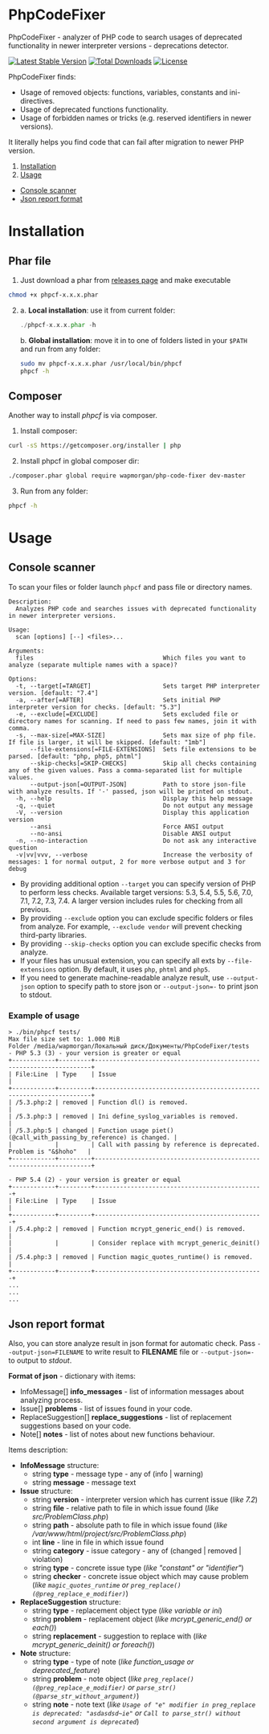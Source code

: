 # PhpCodeFixer

PhpCodeFixer - analyzer of PHP code to search usages of deprecated functionality in newer interpreter versions - deprecations detector.

[![Latest Stable Version](https://poser.pugx.org/wapmorgan/php-code-fixer/v/stable)](https://packagist.org/packages/wapmorgan/php-code-fixer)
[![Total Downloads](https://poser.pugx.org/wapmorgan/php-code-fixer/downloads)](https://packagist.org/packages/wapmorgan/php-code-fixer)
[![License](https://poser.pugx.org/wapmorgan/php-code-fixer/license)](https://packagist.org/packages/wapmorgan/php-code-fixer)

PhpCodeFixer finds:
- Usage of removed objects: functions, variables, constants and ini-directives.
- Usage of deprecated functions functionality.
- Usage of forbidden names or tricks (e.g. reserved identifiers in newer versions).

It literally helps you find code that can fail after migration to newer PHP version.

1. [Installation](#installation)
2. [Usage](#usage)
  - [Console scanner](#console-scanner)
  - [Json report format](#json-report-format)

# Installation

## Phar file

1. Just download a phar from [releases page](https://github.com/wapmorgan/PhpCodeFixer/releases) and make executable
  ```sh
  chmod +x phpcf-x.x.x.phar
  ```

2. a. **Local installation**: use it from current folder:
    ```php
    ./phpcf-x.x.x.phar -h
    ```

   b. **Global installation**: move it in to one of folders listed in your `$PATH` and run from any folder:
    ```sh
    sudo mv phpcf-x.x.x.phar /usr/local/bin/phpcf
    phpcf -h
    ```

## Composer
Another way to install _phpcf_ is via composer.

1. Install composer:
  ```sh
  curl -sS https://getcomposer.org/installer | php
  ```

2. Install phpcf in global composer dir:
  ```sh
  ./composer.phar global require wapmorgan/php-code-fixer dev-master
  ```

3. Run from any folder:
  ```sh
  phpcf -h
  ```

# Usage
## Console scanner
To scan your files or folder launch `phpcf` and pass file or directory names.

```
Description:
  Analyzes PHP code and searches issues with deprecated functionality in newer interpreter versions.

Usage:
  scan [options] [--] <files>...

Arguments:
  files                                    Which files you want to analyze (separate multiple names with a space)?

Options:
  -t, --target[=TARGET]                    Sets target PHP interpreter version. [default: "7.4"]
  -a, --after[=AFTER]                      Sets initial PHP interpreter version for checks. [default: "5.3"]
  -e, --exclude[=EXCLUDE]                  Sets excluded file or directory names for scanning. If need to pass few names, join it with comma.
  -s, --max-size[=MAX-SIZE]                Sets max size of php file. If file is larger, it will be skipped. [default: "1mb"]
      --file-extensions[=FILE-EXTENSIONS]  Sets file extensions to be parsed. [default: "php, php5, phtml"]
      --skip-checks[=SKIP-CHECKS]          Skip all checks containing any of the given values. Pass a comma-separated list for multiple values.
      --output-json[=OUTPUT-JSON]          Path to store json-file with analyze results. If '-' passed, json will be printed on stdout.
  -h, --help                               Display this help message
  -q, --quiet                              Do not output any message
  -V, --version                            Display this application version
      --ansi                               Force ANSI output
      --no-ansi                            Disable ANSI output
  -n, --no-interaction                     Do not ask any interactive question
  -v|vv|vvv, --verbose                     Increase the verbosity of messages: 1 for normal output, 2 for more verbose output and 3 for debug
```

- By providing additional option `--target` you can specify version of PHP to perform less checks. Available target versions: 5.3, 5.4, 5.5, 5.6, 7.0, 7.1, 7.2, 7.3, 7.4. A larger version includes rules for checking from all previous.
- By providing `--exclude` option you can exclude specific folders or files from analyze. For example, `--exclude vendor` will prevent checking third-party libraries.
- By providing `--skip-checks` option you can exclude specific checks from analyze.
- If your files has unusual extension, you can specify all exts by `--file-extensions` option. By default, it uses `php`, `phtml` and `php5`.
- If you need to generate machine-readable analyze result, use `--output-json` option to specify path to store json or `--output-json=-` to print json to stdout.

### Example of usage
```
> ./bin/phpcf tests/
Max file size set to: 1.000 MiB
Folder /media/wapmorgan/Локальный диск/Документы/PhpCodeFixer/tests
- PHP 5.3 (3) - your version is greater or equal
+------------+---------+---------------------------------------------------------------------+
| File:Line  | Type    | Issue                                                               |
+------------+---------+---------------------------------------------------------------------+
| /5.3.php:2 | removed | Function dl() is removed.                                           |
| /5.3.php:3 | removed | Ini define_syslog_variables is removed.                             |
| /5.3.php:5 | changed | Function usage piet() (@call_with_passing_by_reference) is changed. |
|            |         | Call with passing by reference is deprecated. Problem is "&$hoho"   |
+------------+---------+---------------------------------------------------------------------+

- PHP 5.4 (2) - your version is greater or equal
+------------+---------+-----------------------------------------------+
| File:Line  | Type    | Issue                                         |
+------------+---------+-----------------------------------------------+
| /5.4.php:2 | removed | Function mcrypt_generic_end() is removed.     |
|            |         | Consider replace with mcrypt_generic_deinit() |
| /5.4.php:3 | removed | Function magic_quotes_runtime() is removed.   |
+------------+---------+-----------------------------------------------+
...
...
...
```

## Json report format
Also, you can store analyze result in json format for automatic check. Pass `--output-json=FILENAME` to write result to **FILENAME** file or `--output-json=-` to output to *stdout*.

**Format of json** - dictionary with items:
- InfoMessage[] **info_messages** - list of information messages about analyzing process.
- Issue[] **problems** - list of issues found in your code.
- ReplaceSuggestion[] **replace_suggestions** - list of replacement suggestions based on your code.
- Note[] **notes** - list of notes about new functions behaviour.

Items description:
- **InfoMessage** structure:
  - string **type** - message type - any of (info | warning)
  - string **message** - message text
- **Issue** structure:
  - string **version** - interpreter version which has current issue (*like 7.2*)
  - string **file** - relative path to file in which issue found (*like src/ProblemClass.php*)
  - string **path** - absolute path to file in which issue found (*like /var/www/html/project/src/ProblemClass.php*)
  - int **line** - line in file in which issue found
  - string **category** - issue category - any of (changed | removed | violation)
  - string **type** - concrete issue type (*like "constant" or "identifier"*)
  - string **checker** - concrete issue object which may cause problem (*like `magic_quotes_runtime` or `preg_replace() (@preg_replace_e_modifier)`*)
- **ReplaceSuggestion** structure:
  - string **type** - replacement object type (*like variable or ini*)
  - string **problem** - replacement object (*like mcrypt_generic_end() or each()*)
  - string **replacement** - suggestion to replace with (*like mcrypt_generic_deinit() or foreach()*)
- **Note** structure:
  - string **type** - type of note (*like function_usage or deprecated_feature*)
  - string **problem** - note object (*like `preg_replace() (@preg_replace_e_modifier)` or `parse_str() (@parse_str_without_argument)`*)
  - string **note** - note text (*like `Usage of "e" modifier in preg_replace is deprecated: "asdasdsd~ie"` or `Call to parse_str() without second argument is deprecated`*)
